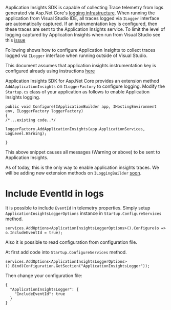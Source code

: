 Application Insights SDK is capable of collecting Trace telemetry from logs generated via Asp.Net Core's [logging infrastructure](https://docs.microsoft.com/en-us/aspnet/core/fundamentals/logging).
When running the application from Visual Studio IDE, all traces logged via ```ILogger``` interface are automatically captured. If an instrumentation key is configured, then these traces are sent to the Application Insights service. To limit the level of logging captured by Application Insights when run from Visual Studio see this [issue](https://github.com/Microsoft/ApplicationInsights-aspnetcore/issues/603)

Following shows how to configure Application Insights to collect traces logged via ```ILogger``` interface when running outside of Visual Studio.

This document assumes that application insights instrumentation key is configured already using instructions [here](https://github.com/Microsoft/ApplicationInsights-aspnetcore/wiki/Getting-Started-for-a-ASP.NET-CORE-2.0-WebApp) 

Application Insights SDK for Asp.Net Core provides an extension method ```AddApplicationInsights``` on ```ILoggerFactory``` to configure logging. Modify the ```Startup.cs``` class of your application as follows to enable Application Insights logging.
```
public void Configure(IApplicationBuilder app, IHostingEnvironment env, ILoggerFactory loggerFactory)
{
/*...existing code..*/
            loggerFactory.AddApplicationInsights(app.ApplicationServices, LogLevel.Warning);

}
```
This above snippet causes all messages (Warning or above) to be sent to Application Insights. 

As of today, this is the only way to enable application insights traces. We will be adding new extension methods on ```ILoggingBuilder``` [soon](https://github.com/Microsoft/ApplicationInsights-aspnetcore/issues/536).

# Include EventId in logs

It is possible to include ```EventId``` in telemetry properties. Simply setup ```ApplicationInsightsLoggerOptions``` instance in ```Startup.ConfigureServices``` method.

```
services.AddOptions<ApplicationInsightsLoggerOptions>().Configure(o => o.IncludeEventId = true);
```

Also it is possible to read configuration from configuration file.

At first add code into ```Startup.ConfigureServices``` method.

```
services.AddOptions<ApplicationInsightsLoggerOptions>().Bind(Configuration.GetSection("ApplicationInsightsLogger"));
```

Then change your configuration file:

```
{
  "ApplicationInsightsLogger": {
    "IncludeEventId": true
  }
}
```